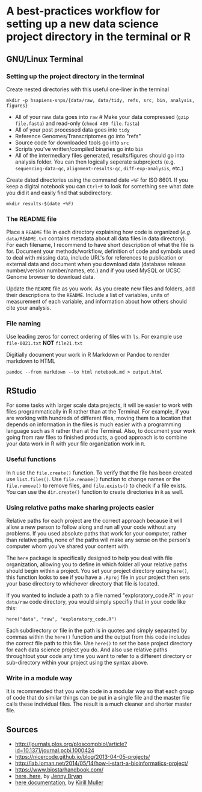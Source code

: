# A best-practices workflow for setting up a new data science project directory in the terminal or R

## GNU/Linux Terminal

### Setting up the project directory in the terminal

Create nested directories with this useful one-liner in the terminal

    mkdir -p hsapiens-snps/{data/raw, data/tidy, refs, src, bin, analysis, figures}
    
* All of your raw data goes into `raw`  # Make your data compressed (`gzip file.fasta`) and read-only (`chmod 400 file.fasta`)
* All of your post processed data goes into `tidy` 
* Reference Genomes/Transcriptomes go into "refs"
* Source code for downloaded tools go into `src`
* Scripts you've written/compiled binaries go into `bin`
* All of the intermediary files generated, results/figures should go into analysis folder. You can then logically seperate subprojects (e.g. `sequencing-data-qc`, `alignment-results-qc`, `diff-exp-analysis`, etc.)

Create dated directories using the command date `+%F` for ISO 8601. If you keep a digital notebook you can `Ctrl+F` to look for something see what date you did it and easily find that subdirectory.

    mkdir results-$(date +%F)

### The README file

Place a `README` file in each directory explaining how code is organized (*e.g.* `data/README.txt` contains metadata about all data files in data directory). For each filename, I recommend to have  short description of what the file is for. Document your methods/workflow, definition of code and symbols used to deal with missing data, include URL's for references to publication or external data and document when you download data (database release number/version number/names, etc.) and if you used MySQL or UCSC Genome browser to download data.

Update the `README` file as you work. As you create new files and folders, add their descriptions to the `README`. Include a list of variables, units of measurement of each variable, and information about how others should cite your analysis.

### File naming

Use leading zeros for correct ordering of files with `ls`. For example use `file-0021.txt` **NOT** `file21.txt`

Digitially document your work in R Markdown or Pandoc to render markdown to HTML

    pandoc --from markdown --to html notebook.md > output.html
    
## RStudio

For some tasks with larger scale data projects, it will be easier to work with files programmatically in R rather than at the Terminal. For example, if you are working with hundreds of different files, moving them to a location that depends on information in the files is much easier with a programming language such as `R` rather than at the Terminal. Also, to document your work going from raw files to finished products, a good approach is to combine your data work in R with your file organization work in `R`.

### Useful functions

In `R` use the `file.create()` function. To verify that the file has been created use `list.files()`. Use `file.rename()` function to change names or the `file.remove()` to remove files, and `file.exists()` to check if a file exists. You can use the `dir.create()` function to create directories in `R` as well.

### Using relative paths make sharing projects easier

Relative paths for each project are the correct approach because it will allow a new person to follow along and run all your code without any problems. If you used absolute paths that work for your computer, rather than relative paths, none of the paths will make any sense on the person's computer whom you've shared your content with.

The `here` package is specifically designed to help you deal with file organization, allowing you to define in which folder all your relative paths should begin within a project. You set your project directory using `here()`, this function looks to see if you have a `.Rproj` file in your project then sets your base directory to whichever directory that file is located.

If you wanted to include a path to a file named "exploratory_code.R" in your `data/raw` code directory, you would simply specifiy that in your code like this:

    here("data", "raw", "exploratory_code.R")

Each subdirectory or file in the path is in quotes and simply separated by commas within the `here()` function and the output from this code includes the correct file path to this file. Use `here()` to set the base project directory for each data science project you do. And also use relative paths throughtout your code any time you want to refer to a different directory or sub-directory within your project using the syntax above.

### Write in a module way

It is recommended that you write code in a modular way so that each group of code that do similar things can be put in a single file and the master file calls these individual files. The result is a much cleaner and shorter master file.

## Sources

* <http://journals.plos.org/ploscompbiol/article?id=10.1371/journal.pcbi.1000424>
* <https://nicercode.github.io/blog/2013-04-05-projects/>
* <http://lab.loman.net/2014/05/14/how-i-start-a-bioinformatics-project/>
* <https://www.biostarhandbook.com/>
* [here, here](https://github.com/jennybc/here_here), by [Jenny Bryan](https://www.stat.ubc.ca/~jenny/)
* [here documentation](https://github.com/r-lib/here), by [Kirill Muller](https://github.com/krlmlr)
